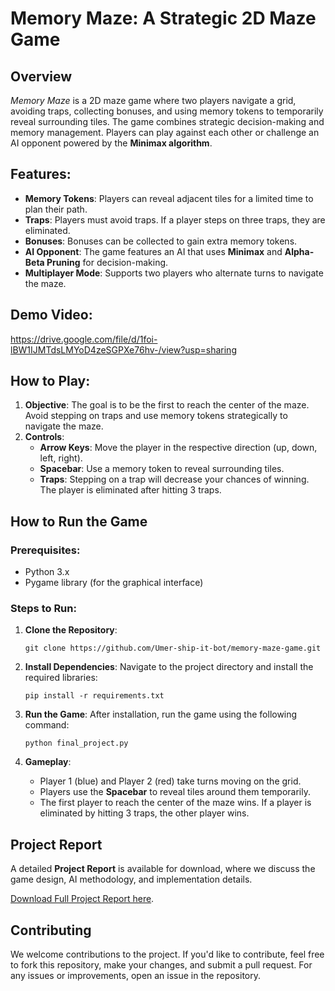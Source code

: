 
# Memory Maze: A Strategic 2D Maze Game

## Overview
*Memory Maze* is a 2D maze game where two players navigate a grid, avoiding traps, collecting bonuses, and using memory tokens to temporarily reveal surrounding tiles. The game combines strategic decision-making and memory management. Players can play against each other or challenge an AI opponent powered by the **Minimax algorithm**.

## Features:
- **Memory Tokens**: Players can reveal adjacent tiles for a limited time to plan their path.
- **Traps**: Players must avoid traps. If a player steps on three traps, they are eliminated.
- **Bonuses**: Bonuses can be collected to gain extra memory tokens.
- **AI Opponent**: The game features an AI that uses **Minimax** and **Alpha-Beta Pruning** for decision-making.
- **Multiplayer Mode**: Supports two players who alternate turns to navigate the maze.

## Demo Video:
https://drive.google.com/file/d/1foi-lBW1IJMTdsLMYoD4zeSGPXe76hv-/view?usp=sharing

## How to Play:
1. **Objective**: The goal is to be the first to reach the center of the maze. Avoid stepping on traps and use memory tokens strategically to navigate the maze.
2. **Controls**:
   - **Arrow Keys**: Move the player in the respective direction (up, down, left, right).
   - **Spacebar**: Use a memory token to reveal surrounding tiles.
   - **Traps**: Stepping on a trap will decrease your chances of winning. The player is eliminated after hitting 3 traps.

## How to Run the Game

### Prerequisites:
- Python 3.x
- Pygame library (for the graphical interface)

### Steps to Run:
1. **Clone the Repository**:
   ```
   git clone https://github.com/Umer-ship-it-bot/memory-maze-game.git
   ```

2. **Install Dependencies**:
   Navigate to the project directory and install the required libraries:
   ```
   pip install -r requirements.txt
   ```

3. **Run the Game**:
   After installation, run the game using the following command:
   ```
   python final_project.py
   ```

4. **Gameplay**:
   - Player 1 (blue) and Player 2 (red) take turns moving on the grid.
   - Players use the **Spacebar** to reveal tiles around them temporarily.
   - The first player to reach the center of the maze wins. If a player is eliminated by hitting 3 traps, the other player wins.

## Project Report

A detailed **Project Report** is available for download, where we discuss the game design, AI methodology, and implementation details. 

[Download Full Project Report here](./Project_Report.pdf).

## Contributing

We welcome contributions to the project. If you'd like to contribute, feel free to fork this repository, make your changes, and submit a pull request. For any issues or improvements, open an issue in the repository.

